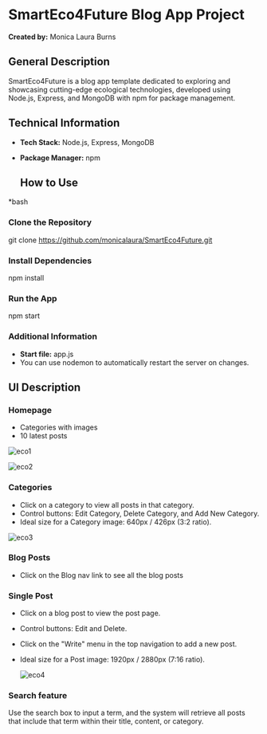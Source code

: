 # SmartEco4Future Blog App Project

**Created by:** Monica Laura Burns

## General Description

SmartEco4Future is a blog app template dedicated to exploring and showcasing cutting-edge ecological technologies, developed using Node.js, Express, and MongoDB with npm for package management.


## Technical Information

- **Tech Stack:** Node.js, Express, MongoDB
- **Package Manager:** npm

  ## How to Use

*bash
### Clone the Repository
git clone https://github.com/monicalaura/SmartEco4Future.git


### Install Dependencies
npm install

### Run the App
npm start


### Additional Information

- **Start file:** app.js
- You can use nodemon to automatically restart the server on changes.
  

## UI Description

### Homepage

- Categories with images
- 10 latest posts

![eco1](https://github.com/monicalaura/SmartEco4Future/assets/58688612/f4e627d2-6099-42e1-ac49-87bd6ad01331) 
  
![eco2](https://github.com/monicalaura/SmartEco4Future/assets/58688612/0c71cf02-a2b3-401b-8666-5097df191a94)

### Categories

- Click on a category to view all posts in that category.
- Control buttons: Edit Category, Delete Category, and Add New Category.
- Ideal size for a Category image: 640px / 426px (3:2 ratio).

![eco3](https://github.com/monicalaura/SmartEco4Future/assets/58688612/4ed4601e-bb53-4dcd-bccb-ccda8069f302)


### Blog Posts

- Click on the Blog nav link to see all the blog posts 

### Single Post

- Click on a blog post to view the post page.
- Control buttons: Edit and Delete.
- Click on the "Write" menu in the top navigation to add a new post.
- Ideal size for a Post image: 1920px / 2880px (7:16 ratio).

  ![eco4](https://github.com/monicalaura/SmartEco4Future/assets/58688612/cebef5f4-da75-4865-95c2-be3e4085e620)


 ### Search feature
  Use the search box to input a term, and the system will retrieve all posts that include that term within their title, content, or category.
  

